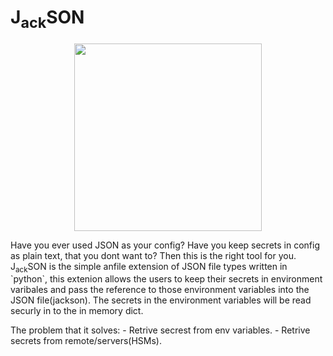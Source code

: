 # J<sub>ack</sub>SON
<p align="center">
<img src="./jackson.png" height="300px"/>
</p>
Have you ever used JSON as your config? Have you keep secrets in config as plain text, that you dont want to? Then this is the right tool for you.  
J<sub>ack</sub>SON is the simple anfile extension of JSON file types written in `python`, this extenion allows the users to keep their secrets in environment varibales and pass the reference to those environment variables into the JSON file(jackson). The secrets in the environment variables will be read securly in to the in memory dict.

The problem that it solves:
    - Retrive secrest from env variables.
    - Retrive secrets from remote/servers(HSMs).



